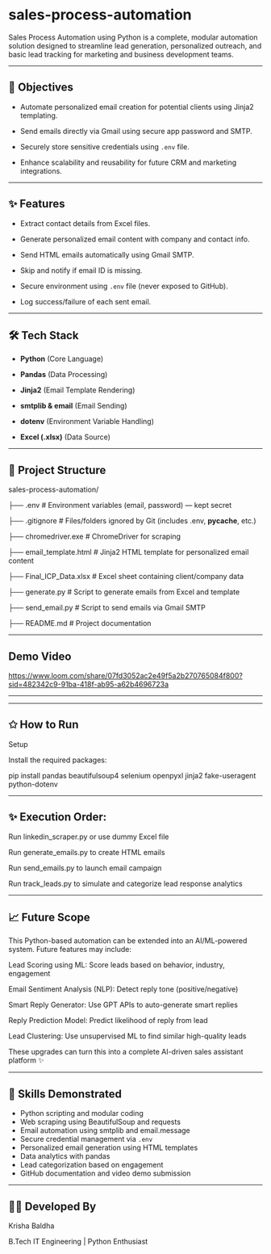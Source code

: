 # sales-process-automation

Sales Process Automation using Python is a complete, modular automation solution designed to streamline lead generation, personalized outreach, and basic lead tracking for marketing and business development teams.


---------------------------------------------------------------------------------------------------------------------------------------------------------------------------------------------------------------------
🚀 Objectives
----------------------------------------------------------------------------------------------------------------------------------------------------------------------------------------------------------------------

- Automate personalized email creation for potential clients using Jinja2 templating.
 
- Send emails directly via Gmail using secure app password and SMTP.
  
- Securely store sensitive credentials using `.env` file.
  
- Enhance scalability and reusability for future CRM and marketing integrations.


--------------------------------------------------------------------------------------------------------------------------------------------------------------------------------------------------------------------
✨ Features
--------------------------------------------------------------------------------------------------------------------------------------------------------------------------------------------------------------------
-  Extract contact details from Excel files.
 
-  Generate personalized email content with company and contact info.
  
-  Send HTML emails automatically using Gmail SMTP.
  
-  Skip and notify if email ID is missing.
  
-  Secure environment using `.env` file (never exposed to GitHub).
  
-  Log success/failure of each sent email.



-------------------------------------------------------------------------------------------------------------------------------------------------------------------------------------------------------------------
🛠️ Tech Stack
-------------------------------------------------------------------------------------------------------------------------------------------------------------------------------------------------------------------
- **Python** (Core Language)
  
- **Pandas** (Data Processing)
  
- **Jinja2** (Email Template Rendering)
  
- **smtplib & email** (Email Sending)
 
- **dotenv** (Environment Variable Handling)
  
- **Excel (.xlsx)** (Data Source)


------------------------------------------------------------------------------------------------------------------------------------------------------------------------------------------------------------------
📁 Project Structure
-------------------------------------------------------------------------------------------------------------------------------------------------------------------------------------------------------------------

sales-process-automation/

├── .env                        # Environment variables (email, password) — kept secret

├── .gitignore                  # Files/folders ignored by Git (includes .env, __pycache__, etc.)

├── chromedriver.exe            #  ChromeDriver for scraping 

├── email_template.html         # Jinja2 HTML template for personalized email content

├── Final_ICP_Data.xlsx         # Excel sheet containing client/company data

├── generate.py                 # Script to generate emails from Excel and template

├── send_email.py               # Script to send emails via Gmail SMTP

├── README.md                   # Project documentation 

------------------------------------------------------------------------------------------------------------------------------------------------------------------------------------------------------------------------------

Demo Video
-------------------------------------------------------------------------------------------------------------------------------------------------------------------------------------------------------------------------------

https://www.loom.com/share/07fd3052ac2e49f5a2b270765084f800?sid=482342c9-91ba-418f-ab95-a62b4696723a



------------------------------------------------------------------------------------------------------------------------------------------------------------------------------------------------------------------------------






-----------------------------------------------------------------------------------------------------------------------------------------------------------------------------------------------------------------

✩ How to Run
------------------------------------------------------------------------------------------------------------------------------------------------------------------------------------------------------------------
Setup

Install the required packages:

pip install pandas beautifulsoup4 selenium openpyxl jinja2 fake-useragent python-dotenv


-----------------------------------------------------------------------------------------------------------------------------------------------------------------------------------------------------------------
✨ Execution Order:
-------------------------------------------------------------------------------------------------------------------------------------------------------------------------------------------------------------------
Run linkedin_scraper.py or use dummy Excel file

Run generate_emails.py to create HTML emails

Run send_emails.py to launch email campaign

Run track_leads.py to simulate and categorize lead response analytics





------------------------------------------------------------------------------------------------------------------------------------------------------------------------------------------------------------------------

📈 Future Scope 
--------------------------------------------------------------------------------------------------------------------------------------------------------------------------------------------------------------------
This Python-based automation can be extended into an AI/ML-powered system. Future features may include:

Lead Scoring using ML: Score leads based on behavior, industry, engagement

Email Sentiment Analysis (NLP): Detect reply tone (positive/negative)

Smart Reply Generator: Use GPT APIs to auto-generate smart replies

Reply Prediction Model: Predict likelihood of reply from lead

Lead Clustering: Use unsupervised ML to find similar high-quality leads

These upgrades can turn this into a complete AI-driven sales assistant platform ✨



-----------------------------------------------------------------------------------------------------------------------------------------------------------------------------------------------------------------
🧠 Skills Demonstrated
-----------------------------------------------------------------------------------------------------------------------------------------------------------------------------------------------------------------
- Python scripting and modular coding  
- Web scraping using BeautifulSoup and requests  
- Email automation using smtplib and email.message  
- Secure credential management via `.env`  
- Personalized email generation using HTML templates  
- Data analytics with pandas  
- Lead categorization based on engagement  
- GitHub documentation and video demo submission




 


-------------------------------------------------------------------------------------------------------------------------------------------------------------------------------------------------------------------------

👩‍💻 Developed By
---------------------------------------------------------------------------------------------------------------------------------------------------------------------------------------------------------------------------
Krisha Baldha

B.Tech IT Engineering |  Python Enthusiast


















